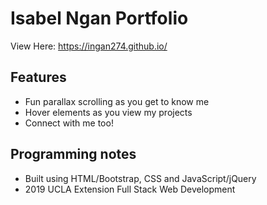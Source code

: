 # Isabel Ngan Portfolio
View Here: https://ingan274.github.io/

## Features
* Fun parallax scrolling as you get to know me
* Hover elements as you view my projects
* Connect with me too!


## Programming notes
* Built using HTML/Bootstrap, CSS and JavaScript/jQuery
* 2019 UCLA Extension Full Stack Web Development
